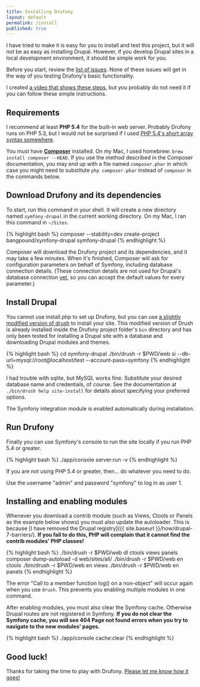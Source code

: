 ```yaml
---
title: Installing Drufony
layout: default
permalink: /install
published: true
---
```


<p class="lead">I have tried to make it is easy for you to install and test this project, but it will not be as easy as installing Drupal. However, if you develop Drupal sites in a local development environment, it should be simple work for you.</p>

Before you start, review the [list of issues](https://github.com/bangpound/symfony-drupal/issues). None of these issues will get in the way of you testing Drufony's basic functionality.

I created [a video that shows these steps](https://www.youtube.com/watch?v=w8NLRFLQQnA), but you probably do not need it if you can follow these simple instructions.

## Requirements

I recommend at least **PHP 5.4** for the built-in web server. Probably Drufony runs on PHP 5.3, but I would not be surprised if I used [PHP 5.4's short array syntax somewhere](http://www.php.net/manual/en/language.types.array.php).

You must have [**Composer**](http://getcomposer.org) installed. On my Mac, I used homebrew: `brew install composer --HEAD`. If you use the method described in the Composer documentation, you may end up with a file named `composer.phar` in which case you might need to substitute `php composer.phar` instead of `composer` in the commands below.

## Download Drufony and its dependencies

To start, run this command in your shell. It will create a new directory named `symfony-drupal` in the current working directory. On my Mac, I ran this command in `~/Sites`.

{% highlight bash %}
composer --stability=dev create-project bangpound/symfony-drupal symfony-drupal
{% endhighlight %}

Composer will download the Drufony project and its dependencies, and it may take a few minutes. When it's finished, Composer will ask for configuration parameters on behalf of Symfony, including database connection details. (These connection details are not used for Drupal's database connection [yet](https://github.com/bangpound/symfony-drupal/issues/7), so you can accept the default values for every parameter.)

## Install Drupal

You cannot use install.php to set up Drufony, but you can use [a slightly modified version of drush](https://github.com/bangpound/drush/compare) to install your site. This modified version of Drush is already installed inside the Drufony project folder's `bin` directory and has only been tested for installing a Drupal site with a database and downloading Drupal modules and themes.

{% highlight bash %}
cd symfony-drupal
./bin/drush -r $PWD/web si --db-url=mysql://root@localhost/test --account-pass=symfony
{% endhighlight %}

I had trouble with sqlite, but MySQL works fine. Substitute your desired database name and credentials, of course. See the documentation at `./bin/drush help site-install` for details about specifying your preferred options.

The Symfony integration module is enabled automatically during installation.

## Run Drufony

Finally you can use Symfony's console to run the site locally if you run PHP 5.4 or greater.

{% highlight bash %}
./app/console server:run -v
{% endhighlight %}

If you are not using PHP 5.4 or greater, then… do whatever you need to do.

Use the username "admin" and password "symfony" to log in as user 1.

## Installing and enabling modules

Whenever you download a contrib module (such as Views, Ctools or Panels as the example below shows) you must also update the autoloader. This is because [I have removed the Drupal registry]({{ site.baseurl }}/how/drupal-7-barriers/). **If you fail to do this, PHP will complain that it cannot find the contrib modules' PHP classes!**

{% highlight bash %}
./bin/drush -r $PWD/web dl ctools views panels
composer dump-autoload -d web/sites/all/
./bin/drush -r $PWD/web en ctools
./bin/drush -r $PWD/web en views
./bin/drush -r $PWD/web en panels
{% endhighlight %}

The error "Call to a member function log() on a non-object" will occur again when you use `drush`. This prevents you enabling multiple modules in one command.

After enabling modules, you must also clear the Symfony cache. Otherwise Drupal routes are not registered in Symfony. **If you do not clear the Symfony cache, you will see 404 Page not found errors when you try to navigate to the new modules' pages.**

{% highlight bash %}
./app/console cache:clear
{% endhighlight %}

## Good luck!

Thanks for taking the time to play with Drufony. [Please let me know how it goes!](https://github.com/bangpound/symfony-drupal/issues)
